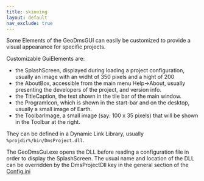 ```yaml
---
title: skinning
layout: default
nav_exclude: true
---
```

Some Elements of the GeoDmsGUI can easily be customized to provide a
visual appearance for specific projects.

Customizable GuiElements are:

-   the SplashScreen, displayed during loading a project configuration,
    usually an image with an widht of 350 pixels and a hight of 200
-   the AboutBox, accessible from the main menu Help->About, usually
    presenting the developers of the project, and version info.
-   the TitleCaption, the text shown in the tile bar of the main
    window.
-   the ProgramIcon, which is shown in the start-bar and on the desktop,
    usually a small image of Earth.
-   the ToolbarImage, a small image (say: 100 x 35 pixels) that will be
    shown in the Toolbar at the right.

They can be defined in a Dynamic Link Library, usually
`%projdir%/bin/DmsProject.dll`.

The GeoDmsGui.exe opens the DLL before reading a configuration file in
order to display the SplashScreen.
The usual name and location of the DLL can be overridden by the
DmsProjectDll key in the general section of the
[Config.ini](Config.ini "wikilink")